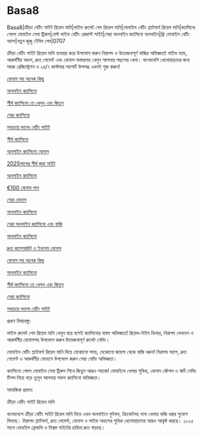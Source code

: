 # Basa8
Basa8|ক্রীড়া বেটিং সাইট রিয়েল মানি|লাইভ রুলেট গেম রিয়েল মানি|মোবাইল বেটিং প্ল্যাটফর্ম রিয়েল মানি|ক্যাসিনো গেমস মোবাইল সেবা ট্রিকস|বেস্ট লাইভ বেটিং রেজাল্ট সাইট|সেরা অনলাইন ক্যাসিনো অনলাইন|ফ্রি মোবাইল বেটিং অ্যাপ|নতুন জুজু টেবিল গেম|0707

ক্রীড়া বেটিং সাইট রিয়েল মানি ব্যবহার করে উপভোগ করুন নিরাপদ ও উত্তেজনাপূর্ণ বাজির অভিজ্ঞতা! লাইভ ম্যাচ, আকর্ষণীয় অডস, দ্রুত পেমেন্ট এবং বোনাস অফারসহ খেলুন আপনার পছন্দের খেলা। বাংলাদেশি খেলোয়াড়দের জন্য সহজ রেজিস্ট্রেশন ও ২৪/৭ কাস্টমার সাপোর্ট উপলব্ধ এখনই শুরু করুন!

<a href="https://basa8pro.net/">বোনাস সহ অনেক কিছু</a>

<a href="https://basa8vip.net/">অনলাইন ক্যাসিনো</a>

<a href="https://basa8us.net/">শীর্ষ ক্যাসিনো তে খেলুন এবং জিতুন</a>

<a href="https://basa8vip.com/">সেরা ক্যাসিনো</a>

<a href="https://basa8us.com/">সবচেয়ে ভালো বেটিং সাইট</a>

<a href="https://basa8wap.net/">শীর্ষ ক্যাসিনো</a>

<a href="https://basa8wap.com/">অনলাইন ক্যাসিনো বোনাস</a>

<a href="https://basa8now.com/">2025সালের শীর্ষ জুয়া সাইট</a>

<a href="https://basa8now.net/">অনলাইন ক্যাসিনো </a>

<a href="https://basa8pro.com/">€100 বোনাস পান</a>

<a href="https://basa8uk.net/">সেরা বোনাস</a>

<a href="https://basa8hub.com/">অনলাইন ক্যাসিনো</a>

<a href="https://basa8hub.net/">সেরা অনলাইন ক্যাসিনো এবং বাজি</a>

<a href="https://basa8sx.com/">অনলাইন ক্যাসিনো</a>

<a href="https://basa8sx.net/">দ্রুত ক্যাশআউট ও ইনগেম বোনাস</a>

<a href="https://basa8pro.net/">বোনাস সহ অনেক কিছু</a>

<a href="https://basa8vip.net/">অনলাইন ক্যাসিনো</a>

<a href="https://basa8us.net/">শীর্ষ ক্যাসিনো তে খেলুন এবং জিতুন</a>

<a href="https://basa8vip.com/">সেরা ক্যাসিনো</a>

<a href="https://basa8us.com/">সবচেয়ে ভালো বেটিং সাইট</a>

প্রধান বিষয়বস্তু:

লাইভ রুলেট গেম রিয়েল মানি খেলুন ঘরে বসেই ক্যাসিনোর বাস্তব অভিজ্ঞতা! রিয়েল-টাইম ডিলার, নিরাপদ লেনদেন ও আকর্ষণীয় বোনাসসহ উপভোগ করুন উত্তেজনাপূর্ণ রুলেট গেমিং।

মোবাইল বেটিং প্ল্যাটফর্ম রিয়েল মানি দিয়ে যেকোনো সময়, যেকোনো জায়গা থেকে বাজি ধরুন! নিরাপদ অ্যাপ, দ্রুত পেমেন্ট ও আকর্ষণীয় বোনাসে উপভোগ করুন সেরা গেমিং অভিজ্ঞতা।

ক্যাসিনো গেমস মোবাইল সেবা ট্রিকস শিখে জিতুন আরও সহজে! মোবাইলে খেলার সুবিধা, বোনাস কৌশল ও স্মার্ট গেমিং টিপস নিয়ে গড়ে তুলুন আপনার সফল ক্যাসিনো অভিজ্ঞতা।

সামাজিক প্রভাব:

ক্রীড়া বেটিং সাইট রিয়েল মানি

বাংলাদেশে ক্রীড়া বেটিং সাইট রিয়েল মানি দিয়ে এখন অনলাইনে ফুটবল, ক্রিকেটসহ নানা খেলায় বাজি ধরার সুযোগ মিলছে। নিরাপদ প্ল্যাটফর্ম, দ্রুত পেমেন্ট, বোনাস ও লাইভ অডসের সুবিধা খেলোয়াড়দের আরও আকৃষ্ট করছে। ২০২৫ সালে মোবাইল ফ্রেন্ডলি ও বিশ্বস্ত সাইটের চাহিদা দ্রুত বাড়ছে।
